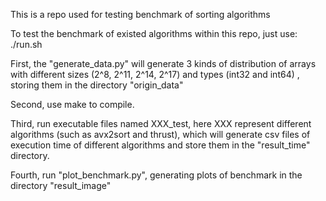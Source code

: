 This is a repo used for testing benchmark of sorting algorithms

To test the benchmark of existed algorithms within this repo, just use: ./run.sh

First, the "generate_data.py" will generate 3 kinds of distribution of arrays with different sizes (2^8, 2^11, 2^14, 2^17) and types (int32 and int64)
, storing them in the directory "origin_data"

Second, use make to compile.

Third, run executable files named XXX_test, here XXX represent different algorithms (such as avx2sort and thrust), which will generate csv files of execution time 
of different algorithms and store them in the "result_time" directory.

Fourth, run "plot_benchmark.py", generating plots of benchmark in the directory "result_image"





